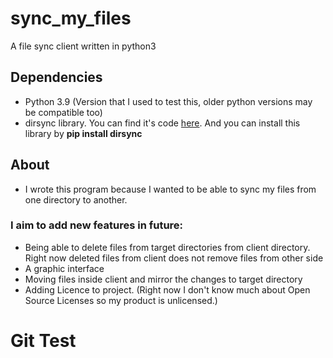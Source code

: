 # sync_my_files
 A file sync client written in python3
## Dependencies
- Python 3.9 (Version that I used to test this, older python versions may be compatible too)
- dirsync library. You can find it's code [here](https://github.com/tkhyn/dirsync/). And you can install this library by **pip install dirsync**

## About
- I wrote this program because I wanted to be able to sync my files from one directory to another.

### I aim to add new features in future:
- Being able to delete files from target directories from client directory. Right now deleted files from client does not remove files from other side
- A graphic interface
- Moving files inside client and mirror the changes to target directory
- Adding Licence to project. (Right now I don't know much about Open Source Licenses so my product is unlicensed.)
# Git Test

